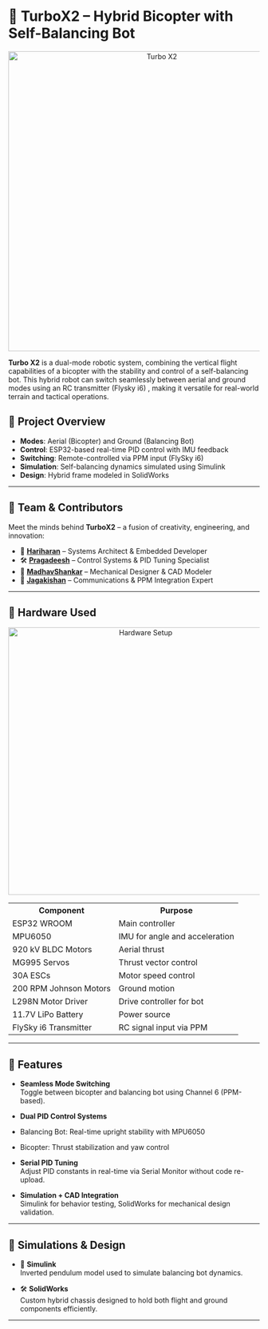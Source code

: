# 🚀 TurboX2 – Hybrid Bicopter with Self-Balancing Bot
<p align="center">
  <img src="https://drive.google.com/uc?export=view&id=10umfN6Dcz_4xiwXa5b4UARDC6E-SHyCr" alt="Turbo X2" width="600"/>
</p>

**Turbo X2** is a dual-mode robotic system, combining the vertical flight capabilities of a bicopter with the stability and control of a self-balancing bot. This hybrid robot can switch seamlessly between aerial and ground modes using an RC transmitter (Flysky i6) , making it versatile for real-world terrain and tactical operations.

## 📸 Project Overview

- **Modes**: Aerial (Bicopter) and Ground (Balancing Bot)  
- **Control**: ESP32-based real-time PID control with IMU feedback  
- **Switching**: Remote-controlled via PPM input (FlySky i6)  
- **Simulation**: Self-balancing dynamics simulated using Simulink  
- **Design**: Hybrid frame modeled in SolidWorks  

---
## 👥 Team & Contributors

Meet the minds behind **TurboX2** – a fusion of creativity, engineering, and innovation:

- 🚀 [**Hariharan**](https://github.com/HariharanS-22) – Systems Architect & Embedded Developer  
- 🛠️ [**Pragadeesh**](https://github.com/pragadeesh-raja) – Control Systems & PID Tuning Specialist  
- 🧠 [**MadhavShankar**](https://github.com/madhav-codes) – Mechanical Designer & CAD Modeler  
- 📡 [**Jagakishan**](https://github.com/jagakishan-dev) – Communications & PPM Integration Expert

---
## 🔧 Hardware Used

<p align="center">
  <img src="https://drive.google.com/uc?export=view&id=1pqOx0gAKF7ZjbxHlEJdzCmSw-QjJL4KW" alt="Hardware Setup" width="535"/>
</p>

<div align="center">

<table>
  <tr>
    <th>Component</th>
    <th>Purpose</th>
  </tr>
  <tr>
    <td>ESP32 WROOM</td>
    <td>Main controller</td>
  </tr>
  <tr>
    <td>MPU6050</td>
    <td>IMU for angle and acceleration</td>
  </tr>
  <tr>
    <td>920 kV BLDC Motors</td>
    <td>Aerial thrust</td>
  </tr>
  <tr>
    <td>MG995 Servos</td>
    <td>Thrust vector control</td>
  </tr>
  <tr>
    <td>30A ESCs</td>
    <td>Motor speed control</td>
  </tr>
  <tr>
    <td>200 RPM Johnson Motors</td>
    <td>Ground motion</td>
  </tr>
  <tr>
    <td>L298N Motor Driver</td>
    <td>Drive controller for bot</td>
  </tr>
  <tr>
    <td>11.7V LiPo Battery</td>
    <td>Power source</td>
  </tr>
  <tr>
    <td>FlySky i6 Transmitter</td>
    <td>RC signal input via PPM</td>
  </tr>
</table>

</div>

---

## 🧠 Features

-  **Seamless Mode Switching**  
  Toggle between bicopter and balancing bot using Channel 6 (PPM-based).

-  **Dual PID Control Systems**  
  - Balancing Bot: Real-time upright stability with MPU6050  
  - Bicopter: Thrust stabilization and yaw control

-  **Serial PID Tuning**  
  Adjust PID constants in real-time via Serial Monitor without code re-upload.

-  **Simulation + CAD Integration**  
  Simulink for behavior testing, SolidWorks for mechanical design validation.

---

## 🧪 Simulations & Design

- 📐 **Simulink**  
  Inverted pendulum model used to simulate balancing bot dynamics.

- 🛠️ **SolidWorks**  
  Custom hybrid chassis designed to hold both flight and ground components efficiently.

---

